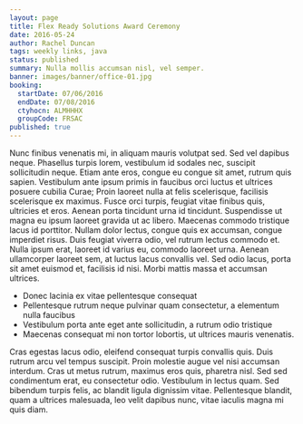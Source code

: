 ```yaml
---
layout: page
title: Flex Ready Solutions Award Ceremony
date: 2016-05-24
author: Rachel Duncan
tags: weekly links, java
status: published
summary: Nulla mollis accumsan nisl, vel semper.
banner: images/banner/office-01.jpg
booking:
  startDate: 07/06/2016
  endDate: 07/08/2016
  ctyhocn: ALMHHHX
  groupCode: FRSAC
published: true
---
```

Nunc finibus venenatis mi, in aliquam mauris volutpat sed. Sed vel dapibus neque. Phasellus turpis lorem, vestibulum id sodales nec, suscipit sollicitudin neque. Etiam ante eros, congue eu congue sit amet, rutrum quis sapien. Vestibulum ante ipsum primis in faucibus orci luctus et ultrices posuere cubilia Curae; Proin laoreet nulla at felis scelerisque, facilisis scelerisque ex maximus. Fusce orci turpis, feugiat vitae finibus quis, ultricies et eros. Aenean porta tincidunt urna id tincidunt.
Suspendisse ut magna eu ipsum laoreet gravida ut ac libero. Maecenas commodo tristique lacus id porttitor. Nullam dolor lectus, congue quis ex accumsan, congue imperdiet risus. Duis feugiat viverra odio, vel rutrum lectus commodo et. Nulla ipsum erat, laoreet id varius eu, commodo laoreet urna. Aenean ullamcorper laoreet sem, at luctus lacus convallis vel. Sed odio lacus, porta sit amet euismod et, facilisis id nisi. Morbi mattis massa et accumsan ultrices.

* Donec lacinia ex vitae pellentesque consequat
* Pellentesque rutrum neque pulvinar quam consectetur, a elementum nulla faucibus
* Vestibulum porta ante eget ante sollicitudin, a rutrum odio tristique
* Maecenas consequat mi non tortor lobortis, ut ultrices mauris venenatis.

Cras egestas lacus odio, eleifend consequat turpis convallis quis. Duis rutrum arcu vel tempus suscipit. Proin molestie augue vel nisi accumsan interdum. Cras ut metus rutrum, maximus eros quis, pharetra nisl. Sed sed condimentum erat, eu consectetur odio. Vestibulum in lectus quam. Sed bibendum turpis felis, ac blandit ligula dignissim vitae. Pellentesque blandit, quam a ultrices malesuada, leo velit dapibus nunc, vitae iaculis magna mi quis diam.
